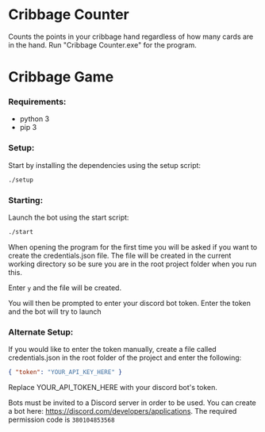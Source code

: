 # Cribbage Counter
Counts the points in your cribbage hand regardless of how many cards are in the hand.
Run "Cribbage Counter.exe" for the program.

# Cribbage Game

### Requirements:
* python 3
* pip 3

### Setup:
Start by installing the dependencies using the setup script:

```bash
./setup
```

### Starting:
Launch the bot using the start script:

```bash
./start
```

When opening the program for the first time you will be asked if you want to create the credentials.json file.
The file will be created in the current working directory so be sure you are in the root project folder when you run this.

Enter `y` and the file will be created.

You will then be prompted to enter your discord bot token.
Enter the token and the bot will try to launch

### Alternate Setup:
If you would like to enter the token manually, create a file called credentials.json in the root folder of the project and enter the following:

```json
{ "token": "YOUR_API_KEY_HERE" }
```

Replace YOUR_API_TOKEN_HERE with your discord bot's token.

Bots must be invited to a Discord server in order to be used.
You can create a bot here: https://discord.com/developers/applications.
The required permission code is `380104853568`